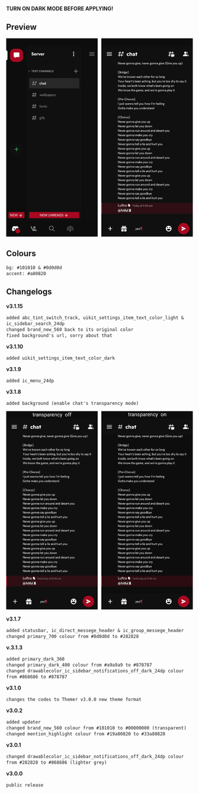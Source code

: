 **TURN ON DARK MODE BEFORE APPLYING!**

## Preview

![Preview](https://github.com/cyriotic3/Rogue/raw/main/RoguePreview.png)

## Colours

    bg: #101010 & #0d0d0d
    accent: #a80820

## Changelogs

**v3.1.15**

    added abc_tint_switch_track, uikit_settings_item_text_color_light & ic_sidebar_search_24dp
    changed brand_new_560 back to its original color
    fixed background's url, sorry about that

**v3.1.10**

    added uikit_settings_item_text_color_dark

**v3.1.9**

    added ic_menu_24dp

**v3.1.8**

    added background (enable chat's transparency mode)
![the differences](https://raw.githubusercontent.com/cyriotic3/Rogue/main/v3.1.8BackgroundDifferences.png)


**v3.1.7**

    added statusbar, ic_direct_messege_header & ic_group_messege_header
    changed primary_700 colour from #0d0d0d to #282828

**v.3.1.3**

    added primary_dark_360
    changed primary_dark_400 colour from #a9a9a9 to #878787
    changed drawablecolor_ic_sidebar_notifications_off_dark_24dp colour from #868686 to #878787

**v3.1.0**

    changes the codes to Themer v3.0.0 new theme format

**v3.0.2**

    added updater
    changed brand_new_560 colour from #101010 to #00000000 (transparent)
    changed mention_highlight colour from #19a80820 to #33a80820

**v3.0.1**

    changed drawablecolor_ic_sidebar_notifications_off_dark_24dp colour from #282828 to #868686 (lighter grey)

**v3.0.0**

    public release
